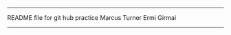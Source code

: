 ***********************************************************************************
README file for git hub practice
Marcus Turner
Ermi Girmai
***********************************************************************************